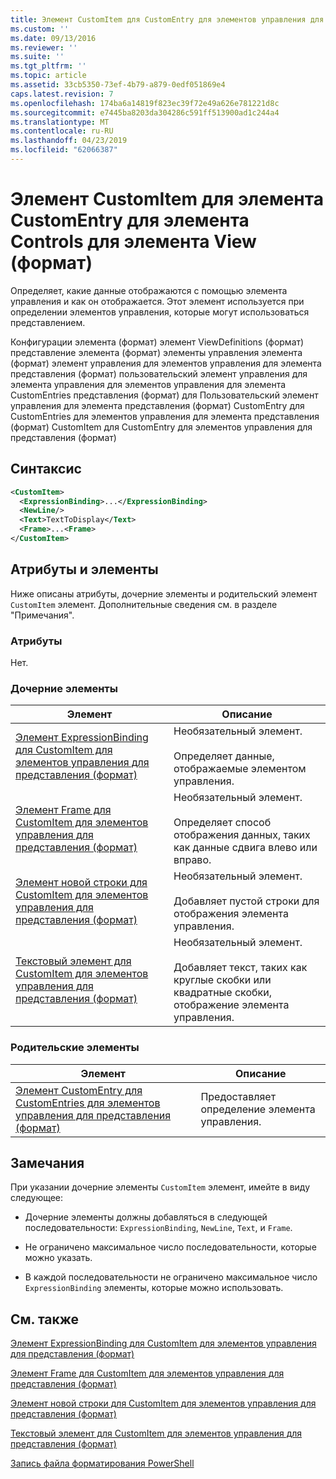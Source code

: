 ```yaml
---
title: Элемент CustomItem для CustomEntry для элементов управления для представления (формат) | Документация Майкрософт
ms.custom: ''
ms.date: 09/13/2016
ms.reviewer: ''
ms.suite: ''
ms.tgt_pltfrm: ''
ms.topic: article
ms.assetid: 33cb5350-73ef-4b79-a879-0edf051869e4
caps.latest.revision: 7
ms.openlocfilehash: 174ba6a14819f823ec39f72e49a626e781221d8c
ms.sourcegitcommit: e7445ba8203da304286c591ff513900ad1c244a4
ms.translationtype: MT
ms.contentlocale: ru-RU
ms.lasthandoff: 04/23/2019
ms.locfileid: "62066387"
---
```

# <a name="customitem-element-for-customentry-for-controls-for-view-format"></a>Элемент CustomItem для элемента CustomEntry для элемента Controls для элемента View (формат)

Определяет, какие данные отображаются с помощью элемента управления и как он отображается. Этот элемент используется при определении элементов управления, которые могут использоваться представлением.

Конфигурации элемента (формат) элемент ViewDefinitions (формат) представление элемента (формат) элементы управления элемента (формат) элемент управления для элементов управления для элемента представления (формат) пользовательский элемент управления для элемента управления для элементов управления для элемента CustomEntries представления (формат) для Пользовательский элемент управления для элемента представления (формат) CustomEntry для CustomEntries для элементов управления для элемента представления (формат) CustomItem для CustomEntry для элементов управления для представления (формат)

## <a name="syntax"></a>Синтаксис

```xml
<CustomItem>
  <ExpressionBinding>...</ExpressionBinding>
  <NewLine/>
  <Text>TextToDisplay</Text>
  <Frame>...<Frame>
</CustomItem>
```

## <a name="attributes-and-elements"></a>Атрибуты и элементы

Ниже описаны атрибуты, дочерние элементы и родительский элемент `CustomItem` элемент. Дополнительные сведения см. в разделе "Примечания".

### <a name="attributes"></a>Атрибуты

Нет.

### <a name="child-elements"></a>Дочерние элементы

|Элемент|Описание|
|-------------|-----------------|
|[Элемент ExpressionBinding для CustomItem для элементов управления для представления (формат)](./expressionbinding-element-for-customitem-for-controls-for-view-format.md)|Необязательный элемент.<br /><br /> Определяет данные, отображаемые элементом управления.|
|[Элемент Frame для CustomItem для элементов управления для представления (формат)](./frame-element-for-customitem-for-controls-for-view-format.md)|Необязательный элемент.<br /><br /> Определяет способ отображения данных, таких как данные сдвига влево или вправо.|
|[Элемент новой строки для CustomItem для элементов управления для представления (формат)](./newline-element-for-customitem-for-controls-for-view-format.md)|Необязательный элемент.<br /><br /> Добавляет пустой строки для отображения элемента управления.|
|[Текстовый элемент для CustomItem для элементов управления для представления (формат)](./text-element-for-customitem-for-controls-for-view-format.md)|Необязательный элемент.<br /><br /> Добавляет текст, таких как круглые скобки или квадратные скобки, отображение элемента управления.|

### <a name="parent-elements"></a>Родительские элементы

|Элемент|Описание|
|-------------|-----------------|
|[Элемент CustomEntry для CustomEntries для элементов управления для представления (формат)](./customentry-element-for-customentries-for-controls-for-view-format.md)|Предоставляет определение элемента управления.|

## <a name="remarks"></a>Замечания

При указании дочерние элементы `CustomItem` элемент, имейте в виду следующее:

- Дочерние элементы должны добавляться в следующей последовательности: `ExpressionBinding`, `NewLine`, `Text`, и `Frame`.

- Не ограничено максимальное число последовательности, которые можно указать.

- В каждой последовательности не ограничено максимальное число `ExpressionBinding` элементы, которые можно использовать.

## <a name="see-also"></a>См. также

[Элемент ExpressionBinding для CustomItem для элементов управления для представления (формат)](./expressionbinding-element-for-customitem-for-controls-for-view-format.md)

[Элемент Frame для CustomItem для элементов управления для представления (формат)](./frame-element-for-customitem-for-controls-for-view-format.md)

[Элемент новой строки для CustomItem для элементов управления для представления (формат)](./newline-element-for-customitem-for-controls-for-view-format.md)

[Текстовый элемент для CustomItem для элементов управления для представления (формат)](./text-element-for-customitem-for-controls-for-view-format.md)

[Запись файла форматирования PowerShell](./writing-a-powershell-formatting-file.md)
